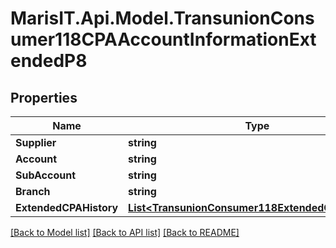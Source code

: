 
# MarisIT.Api.Model.TransunionConsumer118CPAAccountInformationExtendedP8

## Properties

Name | Type | Description | Notes
------------ | ------------- | ------------- | -------------
**Supplier** | **string** |  | [optional] 
**Account** | **string** |  | [optional] 
**SubAccount** | **string** |  | [optional] 
**Branch** | **string** |  | [optional] 
**ExtendedCPAHistory** | [**List&lt;TransunionConsumer118ExtendedCPAHistory&gt;**](TransunionConsumer118ExtendedCPAHistory.md) |  | [optional] 

[[Back to Model list]](../README.md#documentation-for-models)
[[Back to API list]](../README.md#documentation-for-api-endpoints)
[[Back to README]](../README.md)

